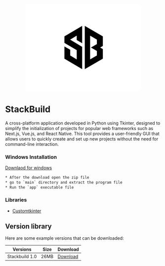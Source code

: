 <div align="center">
 <img alt="stackbuild" src="SB.jpeg" height="280px" style="border-radius: 10px;">
</div>

# StackBuild

A cross-platform application developed in Python using Tkinter, designed to simplify the initialization of projects for popular web frameworks such as Next.js, Vue.js, and React Native. This tool provides a user-friendly GUI that allows users to quickly create and set up new projects without the need for command-line interaction.

### Windows Installation

[Downlaod for windows](https://github.com/avin-madhu/stackbuild/archive/refs/tags/prototype.zip)

```
* After the download open the zip file 
* go to `main` directory and extract the program file
* Run the `app` executable file
```


### Libraries

- [Customtkinter]()



## Version library

Here are some example versions that can be downloaded:

| Versions           | Size   | Download                       |
| ------------------ | --- | ------------------------------ |
| Stackbuild 1.0        | 26MB | [Download](versions/Stackbuild1.0.rar)          |


